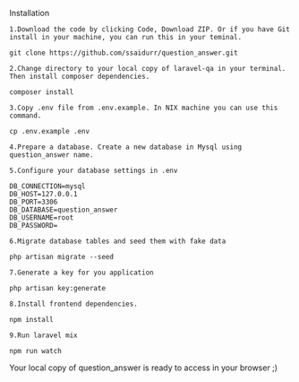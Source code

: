 Installation

	1.Download the code by clicking Code, Download ZIP. Or if you have Git install in your machine, you can run this in your teminal.

	git clone https://github.com/ssaidurr/question_answer.git

	2.Change directory to your local copy of laravel-qa in your terminal. Then install composer dependencies.

	composer install

	3.Copy .env file from .env.example. In NIX machine you can use this command.

	cp .env.example .env

	4.Prepare a database. Create a new database in Mysql using question_answer name.

	5.Configure your database settings in .env

	DB_CONNECTION=mysql
	DB_HOST=127.0.0.1
	DB_PORT=3306
	DB_DATABASE=question_answer
	DB_USERNAME=root
	DB_PASSWORD=

	6.Migrate database tables and seed them with fake data

	php artisan migrate --seed

	7.Generate a key for you application

	php artisan key:generate

	8.Install frontend dependencies.

	npm install

	9.Run laravel mix

	npm run watch

Your local copy of question_answer is ready to access in your browser ;)